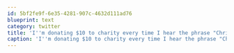 ```yaml
---
id: 5bf2fe9f-6e35-4281-907c-4632d111ad76
blueprint: text
category: twitter
title: 'I''m donating $10 to charity every time I hear the phrase "Christmas shopping." $620 total so far.  Making the actual donations on Xmas eve.'
caption: 'I''m donating $10 to charity every time I hear the phrase "Christmas shopping." $620 total so far.  Making the actual donations on Xmas eve.'
---
```

